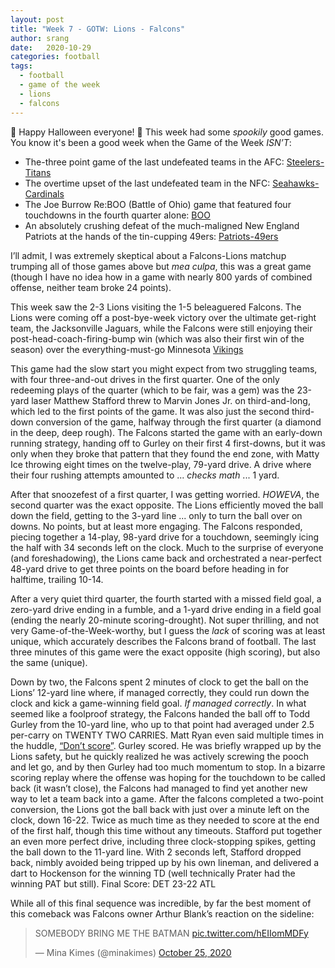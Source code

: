 ```yaml
---
layout: post
title: "Week 7 - GOTW: Lions - Falcons"
author: srang
date:   2020-10-29
categories: football
tags:
  - football
  - game of the week
  - lions
  - falcons
---
```


:jack_o_lantern: Happy Halloween everyone! :jack_o_lantern: This week had some
_spookily_ good games. You know it's been a good week when the Game of the Week
*ISN’T*:

- The-three point game of the last undefeated teams in the AFC: [Steelers-Titans](https://www.nfl.com/games/steelers-at-titans-2020-reg-7)
- The overtime upset of the last undefeated team in the NFC: [Seahawks-Cardinals](https://www.nfl.com/games/seahawks-at-cardinals-2020-reg-7)
- The Joe Burrow Re:BOO (Battle of Ohio) game that featured four touchdowns in
  the fourth quarter alone: [BOO](https://www.nfl.com/games/browns-at-bengals-2020-reg-7)
- An absolutely crushing defeat of the much-maligned New England Patriots at the
  hands of the tin-cupping 49ers: [Patriots-49ers](https://www.nfl.com/games/49ers-at-patriots-2020-reg-7)

I’ll admit, I was extremely skeptical about a Falcons-Lions matchup trumping
all of those games above but _mea culpa_, this was a great game (though I have
no idea how in a game with nearly 800 yards of combined offense, neither team
broke 24 points).

This week saw the 2-3 Lions visiting the 1-5 beleaguered Falcons. The Lions
were coming off a post-bye-week victory over the ultimate get-right team, the
Jacksonville Jaguars, while the Falcons were still enjoying their
post-head-coach-firing-bump win (which was also their first win of the season)
over the everything-must-go Minnesota
[Vikings](https://twitter.com/NFL/status/1319293591706095617?s=20)

This game had the slow start you might expect from two struggling teams, with
four three-and-out drives in the first quarter. One of the only redeeming plays
of the quarter (which to be fair, was a gem) was the 23-yard laser Matthew
Stafford threw to Marvin Jones Jr. on third-and-long, which led to the first
points of the game. It was also just the second third-down conversion of the
game, halfway through the first quarter (a diamond in the deep, deep rough).
The Falcons started the game with an early-down running strategy, handing off
to Gurley on their first 4 first-downs, but it was only when they broke that
pattern that they found the end zone, with Matty Ice throwing eight times on
the twelve-play, 79-yard drive. A drive where their four rushing attempts
amounted to ... _checks math_ ... 1 yard.

After that snoozefest of a first quarter, I was getting worried. _HOWEVA_, the
second quarter was the exact opposite. The Lions efficiently moved the ball
down the field, getting to the 3-yard line ... only to turn the ball over on
downs. No points, but at least more engaging. The Falcons responded, piecing
together a 14-play, 98-yard drive for a touchdown, seemingly icing the half
with 34 seconds left on the clock. Much to the surprise of everyone (and
foreshadowing), the Lions came back and orchestrated a near-perfect 48-yard
drive to get three points on the board before heading in for halftime, trailing
10-14.

After a very quiet third quarter, the fourth started with a missed field goal,
a zero-yard drive ending in a fumble, and a 1-yard drive ending in a field goal
(ending the nearly 20-minute scoring-drought). Not super thrilling, and not
very Game-of-the-Week-worthy, but I guess the _lack_ of scoring was at least
unique, which accurately describes the Falcons brand of football. The last
three minutes of this game were the exact opposite (high scoring), but also the
same (unique).

Down by two, the Falcons spent 2 minutes of clock to get the ball on the Lions’
12-yard line where, if managed correctly, they could run down the clock and
kick a game-winning field goal. _If managed correctly_. In what seemed like a
foolproof strategy, the Falcons handed the ball off to Todd Gurley from the
10-yard line, who up to that point had averaged under 2.5 per-carry on TWENTY
TWO CARRIES. Matt Ryan even said multiple times in the huddle, [“Don’t
score”](https://twitter.com/AndrewSiciliano/status/1321532878669275136?s=20).
Gurley scored. He was briefly wrapped up by the Lions safety, but he quickly
realized he was actively screwing the pooch and let go, and by then Gurley had
too much momentum to stop. In a bizarre scoring replay where the offense was
hoping for the touchdown to be called back (it wasn’t close), the Falcons had
managed to find yet another new way to let a team back into a game. After the
falcons completed a two-point conversion, the Lions got the ball back with just
over a minute left on the clock, down 16-22. Twice as much time as they needed
to score at the end of the first half, though this time without any timeouts.
Stafford put together an even more perfect drive, including three
clock-stopping spikes, getting the ball down to the 11-yard line. With 2
seconds left, Stafford dropped back, nimbly avoided being tripped up by his own
lineman, and delivered a dart to Hockenson for the winning TD (well technically
Prater had the winning PAT but still). Final Score: DET 23-22 ATL

While all of this final sequence was incredible, by far the best moment of this
comeback was Falcons owner Arthur Blank’s reaction on the sideline:

<blockquote class="twitter-tweet">
  <p lang="en" dir="ltr">SOMEBODY BRING ME THE BATMAN
    <a href="https://t.co/hEIIomMDFy">pic.twitter.com/hEIIomMDFy</a>
  </p>&mdash; Mina Kimes (@minakimes)
  <a href="https://twitter.com/minakimes/status/1320459288804904961?ref_src=twsrc%5Etfw">October 25, 2020</a>
</blockquote>
<script async src="https://platform.twitter.com/widgets.js" charset="utf-8"></script>
